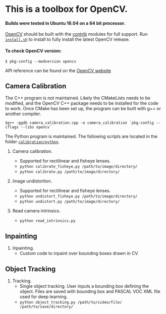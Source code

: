# This is a toolbox for OpenCV.
#### Builds were tested in Ubuntu 16.04 on a 64 bit processor.
[OpenCV](https://github.com/opencv/opencv) should be built with the [contrib](https://github.com/opencv/opencv_contrib) modules for full support. Run [`install.sh`](install.sh) to install to fully install the latest OpenCV release.

#### To check OpenCV version:
	$ pkg-config --modversion opencv

API reference can be found on the [OpenCV website](https://docs.opencv.org/3.4.0/)

## Camera Calibration
The C++ program is not maintained. Likely the CMakeLists needs to be modified, and the OpenCV C++ package needs to be installed for the code to work.  Once CMake has been set up, the program can be built with g++ or another compiler.
```
$g++ -ggdb camera_calibration.cpp -o camera_calibration `pkg-config --cflags --libs opencv`
```

The Python program is maintained. The following scripts are located in the folder [`calibration/python`](calibration/python).

1. Camera calibration.
	* Supported for rectilinear and fisheye lenses.
	* `python calibrate_fisheye.py /path/to/image/directory/`
	* `python calibrate.py /path/to/image/directory/`

2. Image undistortion.
	* Supported for rectilinear and fisheye lenses.
	* `python undistort_fisheye.py /path/to/image/directory/`
	* `python undistort.py /path/to/image/directory/`

3. Read camera intrinsics.
	* `python read_intrinsics.py`

## Inpainting

1. Inpainting.
	* Custom code to inpaint over bounding boxes drawn in CV.


## Object Tracking

1. Tracking.
	* Single object tracking. User inputs a bounding box defining the object. Files are saved with bounding box and PASCAL VOC XML file used for deep learning.
	* `python object_tracking.py /path/to/video/file/ /path/to/save/directory/`

